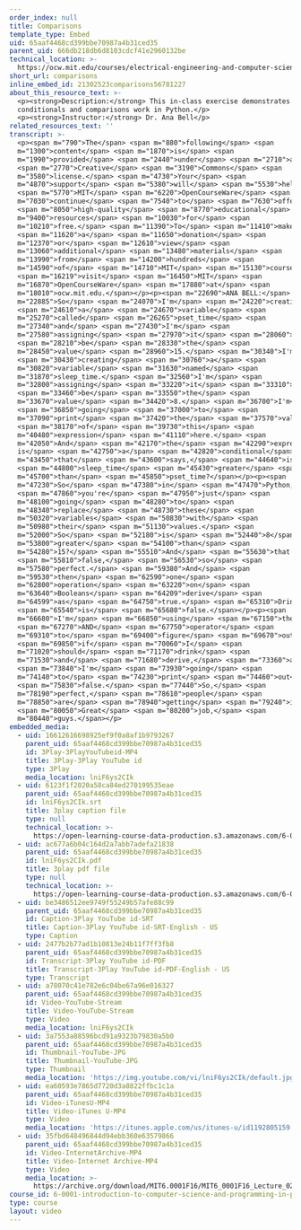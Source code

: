 ```yaml
---
order_index: null
title: Comparisons
template_type: Embed
uid: 65aaf4468cd399bbe70987a4b31ced35
parent_uid: 666db218db6d8103cdcf41e2960132be
technical_location: >-
  https://ocw.mit.edu/courses/electrical-engineering-and-computer-science/6-0001-introduction-to-computer-science-and-programming-in-python-fall-2016/in-class-questions-and-video-solutions/lecture-2/comparisons
short_url: comparisons
inline_embed_id: 21302523comparisons56781227
about_this_resource_text: >-
  <p><strong>Description:</strong> This in-class exercise demonstrates how
  conditionals and comparisons work in Python.</p>
  <p><strong>Instructor:</strong> Dr. Ana Bell</p>
related_resources_text: ''
transcript: >-
  <p><span m="790">The</span> <span m="880">following</span> <span
  m="1300">content</span> <span m="1870">is</span> <span
  m="1990">provided</span> <span m="2440">under</span> <span m="2710">a</span>
  <span m="2770">Creative</span> <span m="3190">Commons</span> <span
  m="3580">license.</span> <span m="4730">Your</span> <span
  m="4870">support</span> <span m="5380">will</span> <span m="5530">help</span>
  <span m="5770">MIT</span> <span m="6220">OpenCourseWare</span> <span
  m="7030">continue</span> <span m="7540">to</span> <span m="7630">offer</span>
  <span m="8050">high-quality</span> <span m="8770">educational</span> <span
  m="9400">resources</span> <span m="10030">for</span> <span
  m="10210">free.</span> <span m="11390">To</span> <span m="11410">make</span>
  <span m="11620">a</span> <span m="11650">donation</span> <span
  m="12370">or</span> <span m="12610">view</span> <span
  m="13060">additional</span> <span m="13480">materials</span> <span
  m="13990">from</span> <span m="14200">hundreds</span> <span
  m="14590">of</span> <span m="14710">MIT</span> <span m="15130">courses,</span>
  <span m="16219">visit</span> <span m="16450">MIT</span> <span
  m="16870">OpenCourseWare</span> <span m="17880">at</span> <span
  m="18010">ocw.mit.edu.</span></p><p><span m="22690">ANA BELL:</span> <span
  m="22885">So</span> <span m="24070">I'm</span> <span m="24220">creating</span>
  <span m="24610">a</span> <span m="24670">variable</span> <span
  m="25270">called</span> <span m="26265">pset_time</span> <span
  m="27340">and</span> <span m="27430">I'm</span> <span
  m="27580">assigning</span> <span m="27970">it</span> <span m="28060">to</span>
  <span m="28210">be</span> <span m="28330">the</span> <span
  m="28450">value</span> <span m="28960">15.</span> <span m="30340">I'm</span>
  <span m="30430">creating</span> <span m="30760">a</span> <span
  m="30820">variable</span> <span m="31630">named</span> <span
  m="31870">sleep_time.</span> <span m="32560">I'm</span> <span
  m="32800">assigning</span> <span m="33220">it</span> <span m="33310">to</span>
  <span m="33460">be</span> <span m="33550">the</span> <span
  m="33670">value</span> <span m="34420">8.</span> <span m="36700">I'm</span>
  <span m="36850">going</span> <span m="37000">to</span> <span
  m="37090">print</span> <span m="37420">the</span> <span m="37570">value</span>
  <span m="38170">of</span> <span m="39730">this</span> <span
  m="40480">expression</span> <span m="41110">here.</span> <span
  m="42050">And</span> <span m="42170">the</span> <span m="42290">expression
  is</span> <span m="42750">a</span> <span m="42820">conditional</span> <span
  m="43450">that</span> <span m="43600">says,</span> <span m="44640">is</span>
  <span m="44800">sleep_time</span> <span m="45430">greater</span> <span
  m="45700">than</span> <span m="45850">pset_time?</span></p><p><span
  m="47230">So</span> <span m="47380">in</span> <span m="47470">Python,</span>
  <span m="47860">you're</span> <span m="47950">just</span> <span
  m="48100">going</span> <span m="48280">to</span> <span
  m="48340">replace</span> <span m="48730">these</span> <span
  m="50320">variables</span> <span m="50830">with</span> <span
  m="50980">their</span> <span m="51130">values.</span> <span
  m="52000">So</span> <span m="52180">is</span> <span m="52440">8</span> <span
  m="53800">greater</span> <span m="54100">than</span> <span
  m="54280">15?</span> <span m="55510">And</span> <span m="55630">that's</span>
  <span m="55810">false,</span> <span m="56530">so</span> <span
  m="57580">perfect.</span> <span m="59380">And</span> <span
  m="59530">then</span> <span m="62590">one</span> <span
  m="62800">operation</span> <span m="63220">on</span> <span
  m="63640">Booleans</span> <span m="64209">derive</span> <span
  m="64599">as</span> <span m="64750">true.</span> <span m="65310">Drink</span>
  <span m="65540">is</span> <span m="65680">false.</span></p><p><span
  m="66680">I'm</span> <span m="66850">using</span> <span m="67150">the</span>
  <span m="67270">AND</span> <span m="67750">operator</span> <span
  m="69310">to</span> <span m="69400">figure</span> <span m="69670">out</span>
  <span m="69850">if</span> <span m="70060">I</span> <span
  m="71020">should</span> <span m="71170">drink</span> <span
  m="71530">and</span> <span m="71680">derive,</span> <span m="73360">and</span>
  <span m="73840">I'm</span> <span m="73930">going</span> <span
  m="74140">to</span> <span m="74230">print</span> <span m="74460">out</span>
  <span m="75830">false.</span> <span m="77440">So,</span> <span
  m="78190">perfect,</span> <span m="78610">people</span> <span
  m="78850">are</span> <span m="78940">getting</span> <span m="79240">it.</span>
  <span m="80050">Great</span> <span m="80200">job,</span> <span
  m="80440">guys.</span></p>
embedded_media:
  - uid: 16612616698925ef9f0a8af1b9793267
    parent_uid: 65aaf4468cd399bbe70987a4b31ced35
    id: 3Play-3PlayYouTubeid-MP4
    title: 3Play-3Play YouTube id
    type: 3Play
    media_location: lniF6ys2CIk
  - uid: 6123f1f2020a58ca84ed270199535eae
    parent_uid: 65aaf4468cd399bbe70987a4b31ced35
    id: lniF6ys2CIk.srt
    title: 3play caption file
    type: null
    technical_location: >-
      https://open-learning-course-data-production.s3.amazonaws.com/6-0001-introduction-to-computer-science-and-programming-in-python-fall-2016/6123f1f2020a58ca84ed270199535eae_lniF6ys2CIk.srt
  - uid: ac677a6b04c164d2a7abb7adefa21838
    parent_uid: 65aaf4468cd399bbe70987a4b31ced35
    id: lniF6ys2CIk.pdf
    title: 3play pdf file
    type: null
    technical_location: >-
      https://open-learning-course-data-production.s3.amazonaws.com/6-0001-introduction-to-computer-science-and-programming-in-python-fall-2016/ac677a6b04c164d2a7abb7adefa21838_lniF6ys2CIk.pdf
  - uid: be3486512ee9749f55249b57afe88c99
    parent_uid: 65aaf4468cd399bbe70987a4b31ced35
    id: Caption-3Play YouTube id-SRT
    title: Caption-3Play YouTube id-SRT-English - US
    type: Caption
  - uid: 2477b2b77ad1b10813e24b11f7ff3fb8
    parent_uid: 65aaf4468cd399bbe70987a4b31ced35
    id: Transcript-3Play YouTube id-PDF
    title: Transcript-3Play YouTube id-PDF-English - US
    type: Transcript
  - uid: a78070c41e782e6c04be67a96e016327
    parent_uid: 65aaf4468cd399bbe70987a4b31ced35
    id: Video-YouTube-Stream
    title: Video-YouTube-Stream
    type: Video
    media_location: lniF6ys2CIk
  - uid: 3a7553a88596bcd91a9323b79830a5b0
    parent_uid: 65aaf4468cd399bbe70987a4b31ced35
    id: Thumbnail-YouTube-JPG
    title: Thumbnail-YouTube-JPG
    type: Thumbnail
    media_location: 'https://img.youtube.com/vi/lniF6ys2CIk/default.jpg'
  - uid: ea60593e7865d7720d3a8822ffbc1c1a
    parent_uid: 65aaf4468cd399bbe70987a4b31ced35
    id: Video-iTunesU-MP4
    title: Video-iTunes U-MP4
    type: Video
    media_location: 'https://itunes.apple.com/us/itunes-u/id1192805159'
  - uid: 35fbd648496844d94ebb360e63579866
    parent_uid: 65aaf4468cd399bbe70987a4b31ced35
    id: Video-InternetArchive-MP4
    title: Video-Internet Archive-MP4
    type: Video
    media_location: >-
      https://archive.org/download/MIT6.0001F16/MIT6_0001F16_Lecture_02_exercise_02_300k.mp4
course_id: 6-0001-introduction-to-computer-science-and-programming-in-python-fall-2016
type: course
layout: video
---
```

